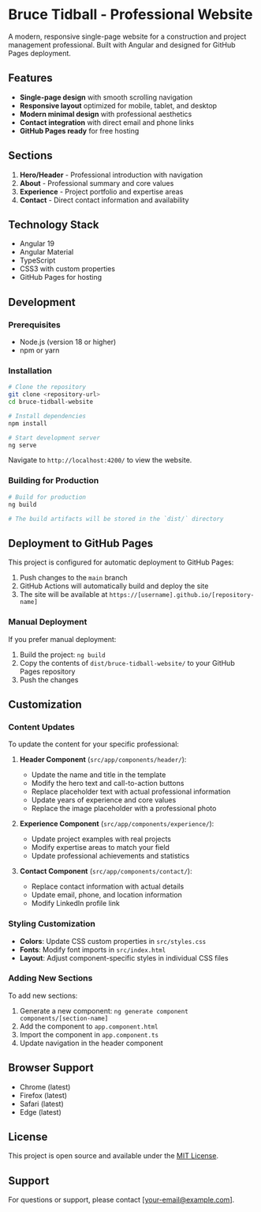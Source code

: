 # Bruce Tidball - Professional Website

A modern, responsive single-page website for a construction and project management professional. Built with Angular and designed for GitHub Pages deployment.

## Features

- **Single-page design** with smooth scrolling navigation
- **Responsive layout** optimized for mobile, tablet, and desktop
- **Modern minimal design** with professional aesthetics
- **Contact integration** with direct email and phone links
- **GitHub Pages ready** for free hosting

## Sections

1. **Hero/Header** - Professional introduction with navigation
2. **About** - Professional summary and core values
3. **Experience** - Project portfolio and expertise areas
4. **Contact** - Direct contact information and availability

## Technology Stack

- Angular 19
- Angular Material
- TypeScript
- CSS3 with custom properties
- GitHub Pages for hosting

## Development

### Prerequisites

- Node.js (version 18 or higher)
- npm or yarn

### Installation

```bash
# Clone the repository
git clone <repository-url>
cd bruce-tidball-website

# Install dependencies
npm install

# Start development server
ng serve
```

Navigate to `http://localhost:4200/` to view the website.

### Building for Production

```bash
# Build for production
ng build

# The build artifacts will be stored in the `dist/` directory
```

## Deployment to GitHub Pages

This project is configured for automatic deployment to GitHub Pages:

1. Push changes to the `main` branch
2. GitHub Actions will automatically build and deploy the site
3. The site will be available at `https://[username].github.io/[repository-name]`

### Manual Deployment

If you prefer manual deployment:

1. Build the project: `ng build`
2. Copy the contents of `dist/bruce-tidball-website/` to your GitHub Pages repository
3. Push the changes

## Customization

### Content Updates

To update the content for your specific professional:

1. **Header Component** (`src/app/components/header/`):
   - Update the name and title in the template
   - Modify the hero text and call-to-action buttons
   - Replace placeholder text with actual professional information
   - Update years of experience and core values
   - Replace the image placeholder with a professional photo

2. **Experience Component** (`src/app/components/experience/`):
   - Update project examples with real projects
   - Modify expertise areas to match your field
   - Update professional achievements and statistics

3. **Contact Component** (`src/app/components/contact/`):
   - Replace contact information with actual details
   - Update email, phone, and location information
   - Modify LinkedIn profile link

### Styling Customization

- **Colors**: Update CSS custom properties in `src/styles.css`
- **Fonts**: Modify font imports in `src/index.html`
- **Layout**: Adjust component-specific styles in individual CSS files

### Adding New Sections

To add new sections:

1. Generate a new component: `ng generate component components/[section-name]`
2. Add the component to `app.component.html`
3. Import the component in `app.component.ts`
4. Update navigation in the header component

## Browser Support

- Chrome (latest)
- Firefox (latest)
- Safari (latest)
- Edge (latest)

## License

This project is open source and available under the [MIT License](LICENSE).

## Support

For questions or support, please contact [your-email@example.com].